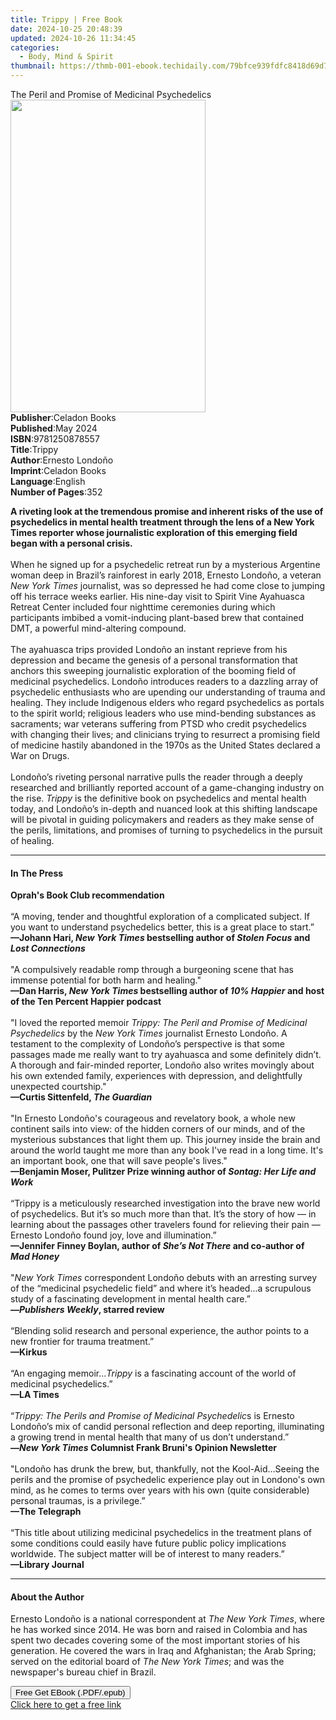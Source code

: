 ```yaml
---
title: Trippy | Free Book
date: 2024-10-25 20:48:39
updated: 2024-10-26 11:34:45
categories:
  - Body, Mind & Spirit
thumbnail: https://thmb-001-ebook.techidaily.com/79bfce939fdfc8418d69d74fbd30563b36f64a5106f6f3a5b2a08cfbda478836.jpg
---
```

<main id="book-container">
  <div class="flex flex-col">
    <div class="book-brief flex-1 py-6 px-4 sm:p-6 md:py-10 md:px-8">
      <!-- brief-->
      <div class="book-brief-main">
        The Peril and Promise of Medicinal Psychedelics
      </div>
    </div>
    <div
      class="book-meta-info flex-1 grid gap-4 col-start-1 col-end-3 row-start-1 sm:mb-6 sm:grid-cols-4 lg:gap-6 lg:col-start-2 lg:row-end-6 lg:row-span-6 lg:mb-0"
    >
      <div
        class="book-meta-info-left place-content-center mt-4 p-4 text-sm leading-6 col-start-2 col-span-2 dark:text-slate-400"
      >
        <img
          class="w-full h-500 object-cover rounded-lg sm:h-255 sm:col-span-2 lg:col-span-full"
          src="https://img-001-ebook.techidaily.com/dbdb72152672ce9143c8de05b96c076dc68ac905054823ae1667cb9f3735d5c5.jpg"
          alt=""
          width="312"
          height="500"
        />
      </div>
      <div
        class="book-meta-info-right mt-2 col-start-1 row-start-2 col-span-3 self-center"
      >
        <!-- meta data  -->
        <div class="flex flex-col px-4 md:px-8">
          <div class="flex-1">
            <strong>Publisher</strong>:<span class="px-2">Celadon Books</span>
          </div>
          <div class="flex-1">
            <strong>Published</strong>:<span class="px-2">May 2024</span>
          </div>
          <div class="flex-1">
            <strong>ISBN</strong>:<span class="px-2">9781250878557</span>
          </div>
          <div class="flex-1">
            <strong>Title</strong>:<span class="px-2">Trippy</span>
          </div>
          <div class="flex-1">
            <strong>Author</strong>:<span class="px-2">Ernesto Londoño</span>
          </div>
          <div class="flex-1">
            <strong>Imprint</strong>:<span class="px-2">Celadon Books</span>
          </div>
          <div class="flex-1">
            <strong>Language</strong>:<span class="px-2">English</span>
          </div>
          <div class="flex-1">
            <strong>Number of Pages</strong>:<span class="px-2">352</span>
          </div>
        </div>
      </div>
    </div>
    <div class="book-description flex-1 py-6 px-4 sm:p-6 md:py-10 md:px-8">
      <div class="book-description-main">
        <div accordion-content="" id="description">
          <p>
            <b
              >A riveting look at the tremendous promise and inherent risks of
              the use of psychedelics in mental health treatment through the
              lens of a New York Times reporter whose journalistic exploration
              of this emerging field began with a personal crisis.</b
            ><br /><br />When he signed up for a psychedelic retreat run by a
            mysterious Argentine woman deep in Brazil’s rainforest in early
            2018, Ernesto Londoño, a veteran <i>New York Times </i>journalist,
            was so depressed he had come close to jumping off his terrace weeks
            earlier. His nine-day visit to Spirit Vine Ayahuasca Retreat Center
            included four nighttime ceremonies during which participants imbibed
            a vomit-inducing plant-based brew that contained DMT, a powerful
            mind-altering compound.<br /><br />The ayahuasca trips provided
            Londoño an instant reprieve from his depression and became the
            genesis of a personal transformation that anchors this sweeping
            journalistic exploration of the booming field of medicinal
            psychedelics. Londoño introduces readers to a dazzling array of
            psychedelic enthusiasts who are upending our understanding of trauma
            and healing. They include Indigenous elders who regard psychedelics
            as portals to the spirit world; religious leaders who use
            mind-bending substances as sacraments; war veterans suffering from
            PTSD who credit psychedelics with changing their lives; and
            clinicians trying to resurrect a promising field of medicine hastily
            abandoned in the 1970s as the United States declared a War on
            Drugs.<br /><br />Londoño’s riveting personal narrative pulls the
            reader through a deeply researched and brilliantly reported account
            of a game-changing industry on the rise. <i>Trippy</i> is the
            definitive book on psychedelics and mental health today, and
            Londoño’s in-depth and nuanced look at this shifting landscape will
            be pivotal in guiding policymakers and readers as they make sense of
            the perils, limitations, and promises of turning to psychedelics in
            the pursuit of healing.
          </p>
        </div>
        <div class="accordion-fader"></div>
      </div>
    </div>
    <div class="book-excerpts flex-1 py-6 px-4 sm:p-6 md:py-10 md:px-8">
      <!-- excerpts-->
      <div class="book-excerpts-main">
        <hr />
        <h4 class="placeholder placeholder-heading">
          <span>In The Press</span>
        </h4>
        <p></p>
        <p>
          <b>Oprah's Book Club recommendation</b><br /><br />“A moving, tender
          and thoughtful exploration of a complicated subject. If you want to
          understand psychedelics better, this is a great place to start.”<br /><b
            >—Johann Hari, <i>New York Times</i> bestselling author of
            <i>Stolen Focus </i>and <i>Lost Connections</i></b
          ><br /><br />"A compulsively readable romp through a burgeoning scene
          that has immense potential for both harm and healing."<br /><b
            >—Dan Harris, <i>New York Times </i>bestselling author of
            <i>10% Happier </i>and host of the Ten Percent Happier podcast</b
          ><br /><br />"I loved the reported memoir <i>Trippy</i
          ><i>: The Peril and Promise of Medicinal Psychedelics </i>by the
          <i>New York Times</i> journalist Ernesto Londoño. A testament to the
          complexity of Londoño’s perspective is that some passages made me
          really want to try ayahuasca and some definitely didn’t. A thorough
          and fair-minded reporter, Londoño also writes movingly about his own
          extended family, experiences with depression, and delightfully
          unexpected courtship." <br /><b
            >—Curtis Sittenfeld, <i>The Guardian</i></b
          ><br /><br />"In Ernesto Londoño's courageous and revelatory book, a
          whole new continent sails into view: of the hidden corners of our
          minds, and of the mysterious substances that light them up. This
          journey inside the brain and around the world taught me more than any
          book I've read in a long time. It's an important book, one that will
          save people's lives."<br /><b
            >—Benjamin Moser, Pulitzer Prize winning author of
            <i>Sontag: Her Life and Work</i></b
          ><br /><br />“Trippy is a meticulously researched investigation into
          the brave new world of psychedelics. But it’s so much more than that.
          It’s the story of how — in learning about the passages other travelers
          found for relieving their pain — Ernesto Londoño found joy, love and
          illumination.”<br /><b
            >—Jennifer Finney Boylan, author of <i>She’s Not There</i> and
            co-author of <i>Mad Honey</i></b
          ><br /><br />"<i>New York Times</i> correspondent Londoño debuts with
          an arresting survey of the “medicinal psychedelic field” and where
          it’s headed...a scrupulous study of a fascinating development in
          mental health care.”<br /><b
            >—<i>Publishers Weekly</i>, starred review</b
          ><br /><br />“Blending solid research and personal experience, the
          author points to a new frontier for trauma treatment.”<br /><b
            >—Kirkus</b
          ><br /><br />“An engaging memoir…<i>Trippy</i> is a fascinating
          account of the world of medicinal psychedelics.”<br /><b>—LA Times</b
          ><br /><br />
          “<i>Trippy: The Perils and Promise of Medicinal Psychedelic</i>s is
          Ernesto Londoño’s mix of candid personal reflection and deep
          reporting, illuminating a growing trend in mental health that many of
          us don’t understand.”<br /><b
            >—<i>New York Times</i> Columnist Frank Bruni's Opinion
            Newsletter</b
          ><br /><br />"Londoño has drunk the brew, but, thankfully, not the
          Kool-Aid…Seeing the perils and the promise of psychedelic experience
          play out in Londono's own mind, as he comes to terms over years with
          his own (quite considerable) personal traumas, is a privilege.”
          <br /><b>—The Telegraph</b><br /><br />“This title about utilizing
          medicinal psychedelics in the treatment plans of some conditions could
          easily have future public policy implications worldwide. The subject
          matter will be of interest to many readers.”<br /><b
            >—Library Journal</b
          >
        </p>
        <p></p>
      </div>
    </div>
    <div class="book-about-author flex-1 py-6 px-4 sm:p-6 md:py-10 md:px-8">
      <!-- about author-->
      <div class="book-main-author-main">
        <hr />
        <h4 class="placeholder placeholder-heading">
          <span>About the Author</span>
        </h4>
        <p>
          Ernesto Londoño is a national correspondent at
          <i>The New York Times</i>, where he has worked since 2014. He was born
          and raised in Colombia and has spent two decades covering some of the
          most important stories of his generation. He covered the wars in Iraq
          and Afghanistan; the Arab Spring; served on the editorial board of
          <i>The New York Times</i>; and was the newspaper's bureau chief in
          Brazil.
        </p>
      </div>
    </div>
    <div class="book-free-get flex-1 py-6 px-4 sm:p-6 md:py-10 md:px-8">
      <button
        id="btn-free-get"
        class="bg-blue-500 hover:bg-blue-700 text-white font-bold py-2 px-4 rounded"
      >
        Free Get EBook (.PDF/.epub)
      </button>
      <div id="countdown-display" class="px-2 text-lg mt-2"></div>
      <a
        id="free-link"
        class="hidden bg-blue-500 hover:bg-blue-700 text-white font-bold py-2 px-4 rounded"
        href="https://www.ebooks.com/en-us/book/211032856/trippy/ernesto-londo-o/"
        target="_blank"
        >Click here to get a free link</a
      >
    </div>
    <script>
      let countdownTime = 0;
      let countdownInterval = null;
      document
        .getElementById('btn-free-get')
        .addEventListener('click', startCountdown);
      function startCountdown() {
        countdownTime = new Date().getTime() + 60000 * 3;
        countdownInterval = setInterval(updateCountdown, 1000);
        document.getElementById('btn-free-get').disabled = true;
        document
          .getElementById('btn-free-get')
          .classList.add('bg-gray-500', 'cursor-not-allowed');
      }
      function updateCountdown() {
        let currentTime = new Date().getTime();
        let timeLeft = countdownTime - currentTime;
        let secondsLeft = Math.floor(timeLeft / 1000);
        document.getElementById('countdown-display').innerHTML =
          `Remaining time: ${secondsLeft} seconds.`;
        if (secondsLeft <= 0) {
          clearInterval(countdownInterval);
          document.getElementById('btn-free-get').classList.add('hidden');
          document.getElementById('free-link').classList.remove('hidden');
          document.getElementById('countdown-display').innerHTML = '';
        }
      }
    </script>
  </div>
</main>
